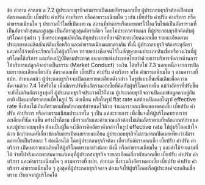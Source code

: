 ข้อ
คำถาม
คำตอบ
ด
7.2 ผู้ประกอบธุรกิจสามารถเปิดเผยอัตราดอกเบี้ย ผู้ประกอบธุรกิจต้องเปิดเผยอัตราดอกเบี้ย เบี้ยปรับ ค่าปรับ ค่าบริการ หรือค่าธรรมเนียมใด ๆ เช่น
เบี้ยปรับ ค่าปรับ ค่าบริการ หรือค่าธรรมเนียมใด ๆ ประกาศไว้ในที่เปิดเผย ณ สถานที่ทำการหรือเผยแพร่ไว้ในเว็บไซต์เป็นอัตรารวมที่เป็นอัตราต่ำสุดและสูงสุด
เป็นอัตราสูงสุดอัตราเดียว โดยไม่ประกาศจำแนก ที่ผู้ประกอบธุรกิจคิดกับผู้บริโภคกลุ่มต่าง ๆ ซึ่งครอบคลุมผลิตภัณฑ์ทุกประเภทที่อาจมีรายละเอียดดอกเบี้ย
รายละเอียดตามประเภทของผลิตภัณฑ์สินเชื่อหรือ และค่าธรรมเนียมแตกต่างกัน ทั้งนี้ ผู้ประกอบธุรกิจต้องระบุอัตราและค่าใช้จ่ายที่จะเรียกเก็บให้ผู้บริโภค
ทราบอย่างชัดเจนไว้ในสัญญาตามประเภทสินเชื่อหรือวงเงินที่ผู้บริโภคใช้บริการ และต้องปฏิบัติตามประกาศ
ธนาคารแห่งประเทศไทยว่าด้วยการบริหารจัดการด้านการให้บริการแก่ลูกค้าอย่างเป็นธรรม (Market Conduct)
วงเงิน ได้หรือไม่
7.3 นอกเหนือจากการเปิดเผยรายละเอียดเกี่ยวกับ
อัตราดอกเบี้ย เบี้ยปรับ ค่าปรับ ค่าบริการ หรือ
ค่าธรรมเนียมใด ๆ ตามตารางที่ ธปท. กําหนดแล้ว
ผู้ประกอบธุรกิจจะเปิดเผยรายละเอียดดังกล่าว
ในรูปแบบอื่นเพิ่มเติมเพื่อความชัดเจนด้วย
7.4
ได้หรือไม่
เมื่อมีการปรับขึ้นอัตราดอกเบี้ยที่คิดกับผู้บริโภครายนั้น แม้ว่าอัตราที่ปรับขึ้นจะยังไม่เกินอัตราสูงสุดที่
ผู้ประกอบธุรกิจประกาศไว้ก็ตาม
ผู้ประกอบธุรกิจอาจเปิดเผยข้อมูลควบคู่กัน อาทิ
เปิดเผยอัตราดอกเบี้ยในรูป % ต่อเดือน หรือในรูป flat rate แต่ต้องเปิดเผยในรูป effective rate
ซึ่งต้องไม่เกินอัตราตามที่หลักเกณฑ์กําหนดไว้ด้วย
จำแนกรายละเอียดของดอกเบี้ย เบี้ยปรับ ค่าปรับ ค่าบริการ หรือค่าธรรมเนียมประเภทใด ๆ เป็น
แต่ละรายการ เพื่อชี้แจงให้ผู้บริโภคทราบรายละเอียดที่ชัดเจนขึ้น
อย่างไรก็ตาม เมื่อรวมกันและคำนวณแล้วต้องไม่เกินอัตราตามที่หลักเกณฑ์กำหนด และผู้ประกอบธุรกิจ
ต้องเป็นผู้ชี้แจงวิธีการคิดอัตราดังกล่าวในรูป effective rate ให้ผู้บริโภคเข้าใจด้วย
ข้อกำหนดที่เกี่ยวข้องกับการเปิดเผยรายละเอียด ผู้ประกอบธุรกิจไม่สามารถเปิดเผยเพียงว่าอัตราดอกเบี้ยเป็นร้อยละ 1 ต่อเดือนได้ โดยผู้ประกอบธุรกิจต้อง
เกี่ยวกับอัตราดอกเบี้ย เบี้ยปรับ ค่าปรับ ค่าบริการ เปิดเผยรายละเอียดให้ผู้บริโภคทราบอย่างน้อย ดังนี้
หรือค่าธรรมเนียมใด ๆ และค่าใช้จ่ายตามที่ได้
จ่ายไปจริงและพอสมควรแก่เหตุที่ผู้ประกอบธุรกิจ
รายละเอียดเกี่ยวกับดอกเบี้ย เบี้ยปรับ ค่าปรับ ค่าบริการ และค่าธรรมเนียมใด ๆ ตามตารางที่ ธปท. กำหนด
ซึ่งรวมถึงอัตราดอกเบี้ย เบี้ยปรับ ค่าปรับ ค่าบริการ ค่าธรรมเนียมใด ๆ สูงสุดที่ผู้ประกอบธุรกิจอาจ
ต้องแจ้งให้ผู้บริโภคหรือผู้ประสงค์จะขอสินเชื่อทราบ เรียกจากผู้บริโภคได้
